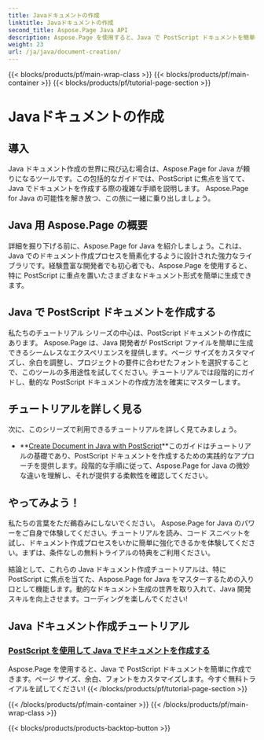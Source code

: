 ```yaml
---
title: Javaドキュメントの作成
linktitle: Javaドキュメントの作成
second_title: Aspose.Page Java API
description: Aspose.Page を使用すると、Java で PostScript ドキュメントを簡単に生成できます。ページ サイズ、余白、フォントをカスタマイズします。 Java ドキュメント作成チュートリアルを詳しく見てみましょう。
weight: 23
url: /ja/java/document-creation/
---
```


{{< blocks/products/pf/main-wrap-class >}}
{{< blocks/products/pf/main-container >}}
{{< blocks/products/pf/tutorial-page-section >}}

# Javaドキュメントの作成

## 導入

Java ドキュメント作成の世界に飛び込む場合は、Aspose.Page for Java が頼りになるツールです。この包括的なガイドでは、PostScript に焦点を当てて、Java でドキュメントを作成する際の複雑な手順を説明します。 Aspose.Page for Java の可能性を解き放つ、この旅に一緒に乗り出しましょう。

## Java 用 Aspose.Page の概要

詳細を掘り下げる前に、Aspose.Page for Java を紹介しましょう。これは、Java でのドキュメント作成プロセスを簡素化するように設計された強力なライブラリです。経験豊富な開発者でも初心者でも、Aspose.Page を使用すると、特に PostScript に重点を置いたさまざまなドキュメント形式を簡単に生成できます。

## Java で PostScript ドキュメントを作成する

私たちのチュートリアル シリーズの中心は、PostScript ドキュメントの作成にあります。 Aspose.Page は、Java 開発者が PostScript ファイルを簡単に生成できるシームレスなエクスペリエンスを提供します。ページ サイズをカスタマイズし、余白を調整し、プロジェクトの要件に合わせたフォントを選択することで、このツールの多用途性を試してください。チュートリアルでは段階的にガイドし、動的な PostScript ドキュメントの作成方法を確実にマスターします。

## チュートリアルを詳しく見る

次に、このシリーズで利用できるチュートリアルを詳しく見てみましょう。

- **[Create Document in Java with PostScript](./postscript/)**このガイドはチュートリアルの基礎であり、PostScript ドキュメントを作成するための実践的なアプローチを提供します。段階的な手順に従って、Aspose.Page for Java の微妙な違いを理解し、それが提供する柔軟性を確認してください。

## やってみよう！

私たちの言葉をただ鵜呑みにしないでください。 Aspose.Page for Java のパワーをご自身で体験してください。チュートリアルを読み、コード スニペットを試し、ドキュメント作成プロセスをいかに簡単に強化できるかを体験してください。まずは、条件なしの無料トライアルの特典をご利用ください。

結論として、これらの Java ドキュメント作成チュートリアルは、特に PostScript に焦点を当てた、Aspose.Page for Java をマスターするための入り口として機能します。動的なドキュメント生成の世界を取り入れて、Java 開発スキルを向上させます。コーディングを楽しんでください!
## Java ドキュメント作成チュートリアル
### [PostScript を使用して Java でドキュメントを作成する](./postscript/)
Aspose.Page を使用すると、Java で PostScript ドキュメントを簡単に作成できます。ページ サイズ、余白、フォントをカスタマイズします。今すぐ無料トライアルを試してください!
{{< /blocks/products/pf/tutorial-page-section >}}

{{< /blocks/products/pf/main-container >}}
{{< /blocks/products/pf/main-wrap-class >}}

{{< blocks/products/products-backtop-button >}}
